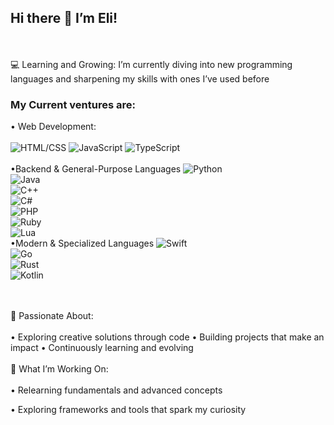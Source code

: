 ## Hi there 👋 I’m Eli!
<br></br>
💻 Learning and Growing:
I’m currently diving into new programming languages and sharpening my skills with ones I’ve used before

### My Current ventures are:
• Web Development:
<br></br>
![HTML/CSS](https://img.shields.io/badge/HTML%2FCSS-orange?logo=html5&logoColor=white)
![JavaScript](https://img.shields.io/badge/JavaScript-yellow?logo=javascript&logoColor=white)
![TypeScript](https://img.shields.io/badge/TypeScript-3178C6?logo=typescript&logoColor=white)
<br></br>
•Backend & General-Purpose Languages
![Python](https://img.shields.io/badge/Python-blue?logo=python&logoColor=white)  
![Java](https://img.shields.io/badge/Java-red?logo=openjdk&logoColor=white)  
![C++](https://img.shields.io/badge/C%2B%2B-blue?logo=c%2B%2B&logoColor=white)  
![C#](https://img.shields.io/badge/C%23-239120?logo=csharp&logoColor=white)  
![PHP](https://img.shields.io/badge/PHP-777BB4?logo=php&logoColor=white)  
![Ruby](https://img.shields.io/badge/Ruby-red?logo=ruby&logoColor=white)  
![Lua](https://img.shields.io/badge/Lua-blue?logo=lua&logoColor=white)  
•Modern & Specialized Languages
![Swift](https://img.shields.io/badge/Swift-FA7343?logo=swift&logoColor=white)  
![Go](https://img.shields.io/badge/Go-00ADD8?logo=go&logoColor=white)  
![Rust](https://img.shields.io/badge/Rust-black?logo=rust&logoColor=white)  
![Kotlin](https://img.shields.io/badge/Kotlin-0095D5?logo=kotlin&logoColor=white)  

<br></br>
🚀 Passionate About:
<br></br>
• Exploring creative solutions through code
• Building projects that make an impact
• Continuously learning and evolving 
<br></br>
🌱 What I’m Working On:
<br></br>
• Relearning fundamentals and advanced concepts

• Exploring frameworks and tools that spark my curiosity
<br></br>

<!--
**OniceFenice/OniceFenice** is a ✨ _special_ ✨ repository because its `README.md` (this file) appears on your GitHub profile.

Here are some ideas to get you started:

- 🔭 I’m currently working on ...
- 🌱 I’m currently learning ...
- 👯 I’m looking to collaborate on ...
- 🤔 I’m looking for help with ...
- 💬 Ask me about ...
- 📫 How to reach me: ...
- 😄 Pronouns: ...
- ⚡ Fun fact: ...
-->
